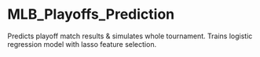 # MLB_Playoffs_Prediction
 Predicts playoff match results & simulates whole tournament. Trains logistic regression model with lasso feature selection.
